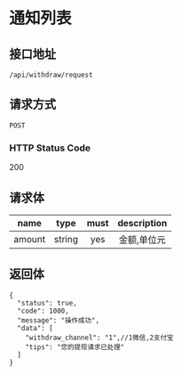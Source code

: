 # 通知列表

## 接口地址

`/api/withdraw/request`

## 请求方式

`POST`

### HTTP Status Code

200

## 请求体

| name     | type     | must     | description |
|----------|:--------:|:--------:|:--------:|
| amount   | string   | yes      | 金额,单位元 |

## 返回体

```json5
{
  "status": true,
  "code": 1000,
  "message": "操作成功",
  "data": [
    "withdraw_channel": "1",//1微信,2支付宝
    "tips": "您的提现请求已处理"
  ]
}
``` 
